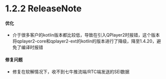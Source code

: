 # 1.2.2 ReleaseNote
#### 优化

- 介于很多客户的kotlin版本都比较低，导致在引入QPlayer2时报错，这个版本将qplayer2-core和qplayer2-ext的kotlin的版本进行了降级，降至1.4.20，避免了编译时报错


#### 修复问题

- 修复在软解情况下，收不到七牛推流端/RTC端发送的SEI数据
